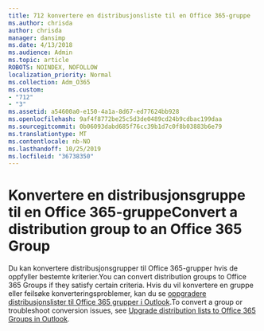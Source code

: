 ```yaml
---
title: 712 konvertere en distribusjonsliste til en Office 365-gruppe
ms.author: chrisda
author: chrisda
manager: dansimp
ms.date: 4/13/2018
ms.audience: Admin
ms.topic: article
ROBOTS: NOINDEX, NOFOLLOW
localization_priority: Normal
ms.collection: Adm_O365
ms.custom:
- "712"
- "3"
ms.assetid: a54600a0-e150-4a1a-8d67-ed77624bb928
ms.openlocfilehash: 9af4f8772be25c5d3de0489cd24b9cdbac199daa
ms.sourcegitcommit: 0b06093dabd685f76cc39b1d7c0f8b03883b6e79
ms.translationtype: MT
ms.contentlocale: nb-NO
ms.lasthandoff: 10/25/2019
ms.locfileid: "36738350"
---
```

# <a name="convert-a-distribution-group-to-an-office-365-group"></a><span data-ttu-id="b4fc0-102">Konvertere en distribusjonsgruppe til en Office 365-gruppe</span><span class="sxs-lookup"><span data-stu-id="b4fc0-102">Convert a distribution group to an Office 365 Group</span></span>

<span data-ttu-id="b4fc0-103">Du kan konvertere distribusjonsgrupper til Office 365-grupper hvis de oppfyller bestemte kriterier.</span><span class="sxs-lookup"><span data-stu-id="b4fc0-103">You can convert distribution groups to Office 365 Groups if they satisfy certain criteria.</span></span> <span data-ttu-id="b4fc0-104">Hvis du vil konvertere en gruppe eller feilsøke konverteringsproblemer, kan du se [oppgradere distribusjonslister til Office 365 grupper i Outlook](https://docs.microsoft.com/office365/admin/manage/upgrade-distribution-lists).</span><span class="sxs-lookup"><span data-stu-id="b4fc0-104">To convert a group or troubleshoot conversion issues, see [Upgrade distribution lists to Office 365 Groups in Outlook](https://docs.microsoft.com/office365/admin/manage/upgrade-distribution-lists).</span></span>
